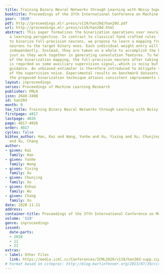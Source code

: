 ```yaml
---
title: Training Binary Neural Networks through Learning with Noisy Supervision
booktitle: Proceedings of the 37th International Conference on Machine Learning
year: '2020'
pdf: http://proceedings.mlr.press/v119/han20d/han20d.pdf
url: http://proceedings.mlr.press/v119/han20d.html
abstract: This paper formalizes the binarization operations over neural networks from
  a learning perspective. In contrast to classical hand crafted rules (\eg hard thresholding)
  to binarize full-precision neurons, we propose to learn a mapping from full-precision
  neurons to the target binary ones. Each individual weight entry will not be binarized
  independently. Instead, they are taken as a whole to accomplish the binarization,
  just as they work together in generating convolution features. To help the training
  of the binarization mapping, the full-precision neurons after taking sign operations
  is regarded as some auxiliary supervision signal, which is noisy but still has valuable
  guidance. An unbiased estimator is therefore introduced to mitigate the influence
  of the supervision noise. Experimental results on benchmark datasets indicate that
  the proposed binarization technique attains consistent improvements over baselines.
layout: inproceedings
series: Proceedings of Machine Learning Research
publisher: PMLR
issn: 2640-3498
id: han20d
month: 0
tex_title: Training Binary Neural Networks through Learning with Noisy Supervision
firstpage: 4017
lastpage: 4026
page: 4017-4026
order: 4017
cycles: false
bibtex_author: Han, Kai and Wang, Yunhe and Xu, Yixing and Xu, Chunjing and Wu, Enhua
  and Xu, Chang
author:
- given: Kai
  family: Han
- given: Yunhe
  family: Wang
- given: Yixing
  family: Xu
- given: Chunjing
  family: Xu
- given: Enhua
  family: Wu
- given: Chang
  family: Xu
date: 2020-11-21
address: 
container-title: Proceedings of the 37th International Conference on Machine Learning
volume: '119'
genre: inproceedings
issued:
  date-parts:
  - 2020
  - 11
  - 21
extras:
- label: Other Files
  link: https://media.icml.cc/Conferences/ICML2020/v119/han20d-supp.zip
# Format based on citeproc: http://blog.martinfenner.org/2013/07/30/citeproc-yaml-for-bibliographies/
---
```

